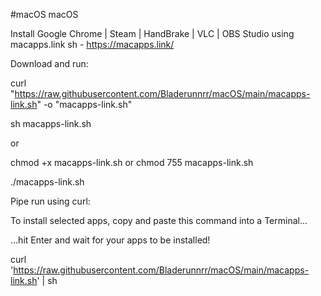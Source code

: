 #macOS
macOS

Install Google Chrome | Steam | HandBrake | VLC | OBS Studio using macapps.link sh - https://macapps.link/

Download and run:

curl "https://raw.githubusercontent.com/Bladerunnrr/macOS/main/macapps-link.sh" -o "macapps-link.sh"

sh macapps-link.sh

or

chmod +x macapps-link.sh or chmod 755 macapps-link.sh

./macapps-link.sh

Pipe run using curl:

To install selected apps, copy and paste this command into a Terminal...

...hit Enter and wait for your apps to be installed!

curl 'https://raw.githubusercontent.com/Bladerunnrr/macOS/main/macapps-link.sh' | sh
